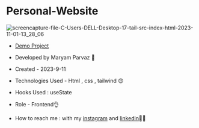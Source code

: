 # Personal-Website
![screencapture-file-C-Users-DELL-Desktop-17-tail-src-index-html-2023-11-01-13_28_06](https://github.com/maryamparvaz/men-shop/assets/124708513/21bd3c20-d3f9-4c75-af37-436832100ea6)

- [Demo Project](https://maryamparvaz.github.io/Personal-Website/)

- Developed by Maryam Parvaz 🙎

- Created - 2023-9-11

- Technologies Used - Html , css , tailwind 😍

- Hooks Used : useState 

- Role - Frontend👌

- How to reach me : with my [instagram](https://www.instagram.com/maryamparvaz_web) and [linkedin](https://www.linkedin.com/in/maryamparvaz)👩‍💻
